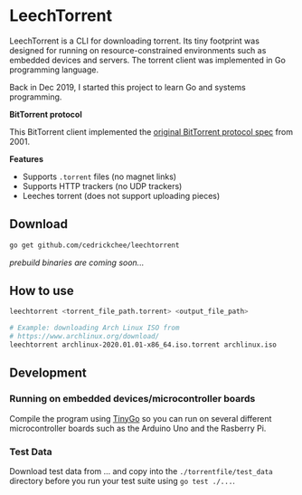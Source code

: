 # LeechTorrent

LeechTorrent is a CLI for downloading torrent. Its tiny footprint was designed for running on resource-constrained environments such as embedded devices and servers. The torrent client was implemented in Go programming language.

Back in Dec 2019, I started this project to learn Go and systems programming.

**BitTorrent protocol**

This BitTorrent client implemented the [original BitTorrent protocol spec](https://www.bittorrent.org/beps/bep_0003.html) from 2001.

**Features**

- Supports `.torrent` files (no magnet links)
- Supports HTTP trackers (no UDP trackers)
- Leeches torrent (does not support uploading pieces)

## Download

```sh
go get github.com/cedrickchee/leechtorrent
```

_prebuild binaries are coming soon..._

## How to use

```sh
leechtorrent <torrent_file_path.torrent> <output_file_path>

# Example: downloading Arch Linux ISO from
# https://www.archlinux.org/download/
leechtorrent archlinux-2020.01.01-x86_64.iso.torrent archlinux.iso
```

## Development

### Running on embedded devices/microcontroller boards

 Compile the program using [TinyGo](https://tinygo.org/) so you can run on several different microcontroller boards such as the Arduino Uno and the Rasberry Pi.

### Test Data

Download test data from ... and copy into the `./torrentfile/test_data` directory before you run your test suite using `go test ./...`.
